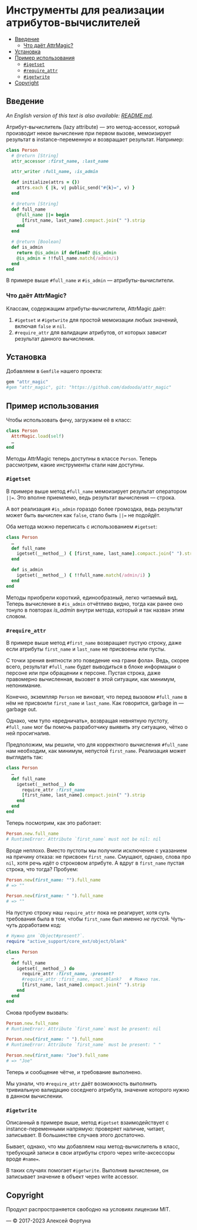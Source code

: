 
# Инструменты для реализации атрибутов-вычислителей

<!-- @import "[TOC]" {cmd="toc" depthFrom=2 depthTo=6 orderedList=false} -->

<!-- code_chunk_output -->

- [Введение](#введение)
  - [Что даёт AttrMagic?](#что-даёт-attrmagic)
- [Установка](#установка)
- [Пример использования](#пример-использования)
  - [`#igetset`](#igetset)
  - [`#require_attr`](#require_attr)
  - [`#igetwrite`](#igetwrite)
- [Copyright](#copyright)

<!-- /code_chunk_output -->

## Введение

*An English version of this text is also available: [README.md](README.md).*

Атрибут-вычислитель (lazy attribute) — это метод-accessor, который производит некое вычисление при первом вызове,
мемоизирует результат в instance-переменную и возвращает результат. Например:

```ruby
class Person
  # @return [String]
  attr_accessor :first_name, :last_name

  attr_writer :full_name, :is_admin

  def initialize(attrs = {})
    attrs.each { |k, v| public_send("#{k}=", v) }
  end

  # @return [String]
  def full_name
    @full_name ||= begin
      [first_name, last_name].compact.join(" ").strip
    end
  end

  # @return [Boolean]
  def is_admin
    return @is_admin if defined? @is_admin
    @is_admin = !!full_name.match(/admin/i)
  end
end
```

В примере выше `#full_name` и `#is_admin` — атрибуты-вычислители.

### Что даёт AttrMagic?

Классам, содержащим атрибуты-вычислители, AttrMagic даёт:

1. `#igetset` и `#igetwrite` для простой мемоизации любых значений, включая `false` и `nil`.
2. `#require_attr` для валидации атрибутов, от которых зависит результат данного вычисления.

## Установка

Добавляем в `Gemfile` нашего проекта:

```ruby
gem "attr_magic"
#gem "attr_magic", git: "https://github.com/dadooda/attr_magic"
```

## Пример использования

Чтобы использовать фичу, загружаем её в класс:

```ruby
class Person
  AttrMagic.load(self)
  …
end
```

Методы AttrMagic теперь доступны в классе `Person`.
Теперь рассмотрим, какие инструменты стали нам доступны.

### `#igetset`

В примере выше метод `#full_name` мемоизирует результат оператором `||=`.
Это вполне приемлемо, ведь результат вычисления — строка.

А вот реализация `#is_admin` гораздо более громоздка, ведь результат
может быть вычислен как `false`, стало быть `||=` не подойдёт.

Оба метода можно переписать с использованием `#igetset`:

```ruby
class Person
  …
  def full_name
    igetset(__method__) { [first_name, last_name].compact.join(" ").strip }
  end

  def is_admin
    igetset(__method__) { !!full_name.match(/admin/i) }
  end
end
```

Методы приобрели короткий, единообразный, легко читаемый вид.
Теперь вычисление в `#is_admin` отчётливо видно, тогда как ранее оно тонуло в повторах
*is_admin* внутри метода, который и так назван этим словом.

### `#require_attr`

В примере выше метод `#first_name` возвращает пустую строку, даже если атрибуты
`first_name` и `last_name` не присвоены или пусты.

С точки зрения внятности это поведение «на грани фола».
Ведь, скорее всего, результат `#full_name` будет выводиться в блоке информации о персоне или при обращении к персоне.
Пустая строка, даже правомерно вычисленная, вызовет в этой ситуации, как минимум, непонимание.

Конечно, экземпляр `Person` не виноват, что перед вызовом `#full_name` в нём не присвоили `first_name` и `last_name`.
Как говорится, garbage in — garbage out.

Однако, чем тупо «вредничать», возвращая невнятную пустоту, `#full_name` мог бы
помочь разработчику выявить эту ситуацию, чётко о ней просигналив.

Предположим, мы решили, что для корректного вычисления `#full_name` нам необходим,
как минимум, непустой `first_name`. Реализация может выглядеть так:

```ruby
class Person
  …
  def full_name
    igetset(__method__) do
      require_attr :first_name
      [first_name, last_name].compact.join(" ").strip
    end
  end
end
```

Теперь посмотрим, как это работает:

```ruby
Person.new.full_name
# RuntimeError: Attribute `first_name` must not be nil: nil
```

Вроде неплохо. Вместо пустоты мы получили исключение с указанием на причину отказа:
не присвоен `first_name`. Смущают, однако, слова про `nil`, хотя речь идёт о строковом атрибуте.
А вдруг в `first_name` пустая строка, что тогда? Пробуем:

```ruby
Person.new(first_name: "").full_name
# => ""

Person.new(first_name: " ").full_name
# => ""
```

На пустую строку наш `require_attr` пока не реагирует, хотя суть требования была в том,
чтобы `first_name` был именно *не пустой.* Чуть-чуть доработаем код:

```ruby
# Нужно для `Object#present?`.
require "active_support/core_ext/object/blank"

class Person
  …
  def full_name
    igetset(__method__) do
      require_attr :first_name, :present?
      #require_attr :first_name, :not_blank?   # Можно так.
      [first_name, last_name].compact.join(" ").strip
    end
  end
end
```

Снова пробуем вызвать:

```ruby
Person.new.full_name
# RuntimeError: Attribute `first_name` must be present: nil

Person.new(first_name: " ").full_name
# RuntimeError: Attribute `first_name` must be present: " "

Person.new(first_name: "Joe").full_name
# => "Joe"
```

Теперь и сообщение чётче, и требование выполнено.

Мы узнали, что `#require_attr` даёт возможность выполнить тривиальную валидацию
соседнего атрибута, значение которого нужно в данном вычислении.

### `#igetwrite`

Описанный в примере выше, метод `#igetset` взаимодействует с instance-переменными напрямую:
проверяет наличие, читает, записывает. В большинстве случаев этого достаточно.

Бывает, однако, что мы добавляем наш метод-вычислитель в класс, требующий записи в свои атрибуты
строго через write-аксессоры вроде `#name=`.

В таких случаях помогает `#igetwrite`.
Выполнив вычисление, он записывает значение в объект через write accessor.

## Copyright

Продукт распространяется свободно на условиях лицензии MIT.

— © 2017-2023 Алексей Фортуна
